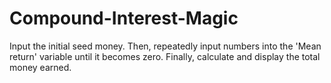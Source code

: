 # Compound-Interest-Magic
Input the initial seed money. Then, repeatedly input numbers into the 'Mean return' variable until it becomes zero. Finally, calculate and display the total money earned.
